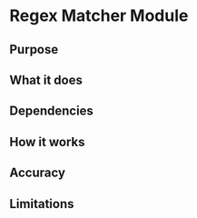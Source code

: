 # Regex Matcher Module

## Purpose

## What it does

## Dependencies

## How it works

## Accuracy

## Limitations
